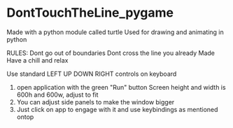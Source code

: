 # DontTouchTheLine_pygame

Made with a python module called turtle
Used for drawing and animating in python

RULES:
Dont go out of boundaries
Dont cross the line you already Made
Have a chill and relax


Use standard LEFT UP DOWN RIGHT controls on keyboard
1. open application with the green "Run" button
  Screen height and width is 600h and 600w, adjust to fit 
2. You can adjust side panels to make the window bigger
3. Just click on app to engage with it and use keybindings as mentioned ontop
